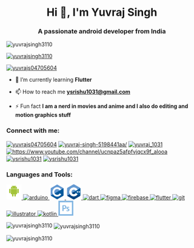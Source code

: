 <h1 align="center">Hi 👋, I'm Yuvraj Singh</h1>
<h3 align="center">A passionate android developer from India</h3>

<p align="left"> <img src="https://komarev.com/ghpvc/?username=yuvrajsingh3110&label=Profile%20views&color=0e75b6&style=flat" alt="yuvrajsingh3110" /> </p>

<p align="left"> <a href="https://github.com/ryo-ma/github-profile-trophy"><img src="https://github-profile-trophy.vercel.app/?username=yuvrajsingh3110" alt="yuvrajsingh3110" /></a> </p>

<p align="left"> <a href="https://twitter.com/yuvrajs04705604" target="blank"><img src="https://img.shields.io/twitter/follow/yuvrajs04705604?logo=twitter&style=for-the-badge" alt="yuvrajs04705604" /></a> </p>

- 🌱 I’m currently learning **Flutter**

- 📫 How to reach me **ysrishu1031@gmail.com**

- ⚡ Fun fact **I am a nerd in movies and anime and I also do editing and motion graphics stuff**

<h3 align="left">Connect with me:</h3>
<p align="left">
<a href="https://twitter.com/yuvrajs04705604" target="blank"><img align="center" src="https://raw.githubusercontent.com/rahuldkjain/github-profile-readme-generator/master/src/images/icons/Social/twitter.svg" alt="yuvrajs04705604" height="30" width="40" /></a>
<a href="https://linkedin.com/in/yuvraj-singh-5198441aa/" target="blank"><img align="center" src="https://raw.githubusercontent.com/rahuldkjain/github-profile-readme-generator/master/src/images/icons/Social/linked-in-alt.svg" alt="yuvraj-singh-5198441aa/" height="30" width="40" /></a>
<a href="https://instagram.com/yuvraj_1031" target="blank"><img align="center" src="https://raw.githubusercontent.com/rahuldkjain/github-profile-readme-generator/master/src/images/icons/Social/instagram.svg" alt="yuvraj_1031" height="30" width="40" /></a>
<a href="https://www.youtube.com/c/https://www.youtube.com/channel/ucnpaz5afpfvjqcx9f_alooa" target="blank"><img align="center" src="https://raw.githubusercontent.com/rahuldkjain/github-profile-readme-generator/master/src/images/icons/Social/youtube.svg" alt="https://www.youtube.com/channel/ucnpaz5afpfvjqcx9f_alooa" height="30" width="40" /></a>
<a href="https://www.leetcode.com/ysrishu1031" target="blank"><img align="center" src="https://raw.githubusercontent.com/rahuldkjain/github-profile-readme-generator/master/src/images/icons/Social/leet-code.svg" alt="ysrishu1031" height="30" width="40" /></a>
<a href="https://auth.geeksforgeeks.org/user/ysrishu1031" target="blank"><img align="center" src="https://raw.githubusercontent.com/rahuldkjain/github-profile-readme-generator/master/src/images/icons/Social/geeks-for-geeks.svg" alt="ysrishu1031" height="30" width="40" /></a>
</p>

<h3 align="left">Languages and Tools:</h3>
<p align="left"> <a href="https://developer.android.com" target="_blank" rel="noreferrer"> <img src="https://raw.githubusercontent.com/devicons/devicon/master/icons/android/android-original-wordmark.svg" alt="android" width="40" height="40"/> </a> <a href="https://www.arduino.cc/" target="_blank" rel="noreferrer"> <img src="https://cdn.worldvectorlogo.com/logos/arduino-1.svg" alt="arduino" width="40" height="40"/> </a> <a href="https://www.cprogramming.com/" target="_blank" rel="noreferrer"> <img src="https://raw.githubusercontent.com/devicons/devicon/master/icons/c/c-original.svg" alt="c" width="40" height="40"/> </a> <a href="https://www.w3schools.com/cpp/" target="_blank" rel="noreferrer"> <img src="https://raw.githubusercontent.com/devicons/devicon/master/icons/cplusplus/cplusplus-original.svg" alt="cplusplus" width="40" height="40"/> </a> <a href="https://dart.dev" target="_blank" rel="noreferrer"> <img src="https://www.vectorlogo.zone/logos/dartlang/dartlang-icon.svg" alt="dart" width="40" height="40"/> </a> <a href="https://www.figma.com/" target="_blank" rel="noreferrer"> <img src="https://www.vectorlogo.zone/logos/figma/figma-icon.svg" alt="figma" width="40" height="40"/> </a> <a href="https://firebase.google.com/" target="_blank" rel="noreferrer"> <img src="https://www.vectorlogo.zone/logos/firebase/firebase-icon.svg" alt="firebase" width="40" height="40"/> </a> <a href="https://flutter.dev" target="_blank" rel="noreferrer"> <img src="https://www.vectorlogo.zone/logos/flutterio/flutterio-icon.svg" alt="flutter" width="40" height="40"/> </a> <a href="https://git-scm.com/" target="_blank" rel="noreferrer"> <img src="https://www.vectorlogo.zone/logos/git-scm/git-scm-icon.svg" alt="git" width="40" height="40"/> </a> <a href="https://www.adobe.com/in/products/illustrator.html" target="_blank" rel="noreferrer"> <img src="https://www.vectorlogo.zone/logos/adobe_illustrator/adobe_illustrator-icon.svg" alt="illustrator" width="40" height="40"/> </a> <a href="https://kotlinlang.org" target="_blank" rel="noreferrer"> <img src="https://www.vectorlogo.zone/logos/kotlinlang/kotlinlang-icon.svg" alt="kotlin" width="40" height="40"/> </a> <a href="https://www.photoshop.com/en" target="_blank" rel="noreferrer"> <img src="https://raw.githubusercontent.com/devicons/devicon/master/icons/photoshop/photoshop-line.svg" alt="photoshop" width="40" height="40"/> </a> </p>

<p><img align="left" src="https://github-readme-stats.vercel.app/api/top-langs?username=yuvrajsingh3110&show_icons=true&locale=en&layout=compact" alt="yuvrajsingh3110" /></p>

<p>&nbsp;<img align="center" src="https://github-readme-stats.vercel.app/api?username=yuvrajsingh3110&show_icons=true&locale=en" alt="yuvrajsingh3110" /></p>

<p><img align="center" src="https://github-readme-streak-stats.herokuapp.com/?user=yuvrajsingh3110&" alt="yuvrajsingh3110" /></p>
